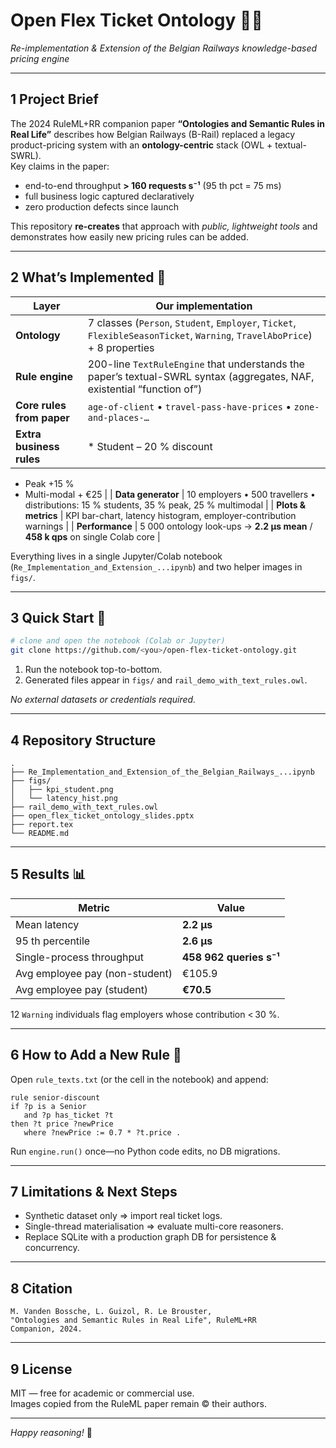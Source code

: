 # Open Flex Ticket Ontology 🚌🚆  
_Re-implementation & Extension of the Belgian Railways knowledge-based pricing engine_

---

## 1  Project Brief

The 2024 RuleML+RR companion paper **“Ontologies and Semantic Rules in Real Life”** describes how Belgian Railways (B-Rail) replaced a legacy product-pricing system with an **ontology-centric** stack (OWL + textual-SWRL).  
Key claims in the paper:

* end-to-end throughput **> 160 requests s⁻¹** (95 th pct = 75 ms)  
* full business logic captured declaratively  
* zero production defects since launch

This repository **re-creates** that approach with _public, lightweight tools_ and demonstrates how easily new pricing rules can be added.

---

## 2  What’s Implemented 🔧

| Layer | Our implementation |
|-------|--------------------|
| **Ontology** | 7 classes (`Person`, `Student`, `Employer`, `Ticket`, `FlexibleSeasonTicket`, `Warning`, `TravelAboPrice`) + 8 properties |
| **Rule engine** | 200-line `TextRuleEngine` that understands the paper’s textual-SWRL syntax (aggregates, NAF, existential “function of”) |
| **Core rules from paper** | `age-of-client` • `travel-pass-have-prices` • `zone-and-places-…` |
| **Extra business rules** | * Student – 20 % discount  
* Peak +15 %  
* Multi-modal + €25 |
| **Data generator** | 10 employers • 500 travellers • distributions: 15 % students, 35 % peak, 25 % multimodal |
| **Plots & metrics** | KPI bar-chart, latency histogram, employer-contribution warnings |
| **Performance** | 5 000 ontology look-ups → **2.2 µs mean** / **458 k qps** on single Colab core |

Everything lives in a single Jupyter/Colab notebook (`Re_Implementation_and_Extension_...ipynb`) and two helper images in `figs/`.

---

## 3  Quick Start 🚀

```bash
# clone and open the notebook (Colab or Jupyter)
git clone https://github.com/<you>/open-flex-ticket-ontology.git
```

1. Run the notebook top-to-bottom.  
2. Generated files appear in `figs/` and `rail_demo_with_text_rules.owl`.

_No external datasets or credentials required._

---

## 4  Repository Structure

```
.
├── Re_Implementation_and_Extension_of_the_Belgian_Railways_...ipynb
├── figs/
│   ├── kpi_student.png
│   └── latency_hist.png
├── rail_demo_with_text_rules.owl
├── open_flex_ticket_ontology_slides.pptx
├── report.tex
└── README.md
```

---

## 5  Results 📊

| Metric | Value |
|--------|-------|
| Mean latency | **2.2 µs** |
| 95 th percentile | **2.6 µs** |
| Single-process throughput | **458 962 queries s⁻¹** |
| Avg employee pay (non-student) | €105.9 |
| Avg employee pay (student) | **€70.5** |

12 `Warning` individuals flag employers whose contribution < 30 %.

---

## 6  How to Add a New Rule 📝

Open `rule_texts.txt` (or the cell in the notebook) and append:

```text
rule senior-discount
if ?p is a Senior
   and ?p has_ticket ?t
then ?t price ?newPrice
   where ?newPrice := 0.7 * ?t.price .
```

Run `engine.run()` once—no Python code edits, no DB migrations.

---

## 7  Limitations & Next Steps

* Synthetic dataset only ⇒ import real ticket logs.  
* Single-thread materialisation ⇒ evaluate multi-core reasoners.  
* Replace SQLite with a production graph DB for persistence & concurrency.

---

## 8  Citation

```
M. Vanden Bossche, L. Guizol, R. Le Brouster,  
"Ontologies and Semantic Rules in Real Life", RuleML+RR Companion, 2024.
```

---

## 9  License

MIT — free for academic or commercial use.  
Images copied from the RuleML paper remain © their authors.

---

*Happy reasoning!* 🤖
